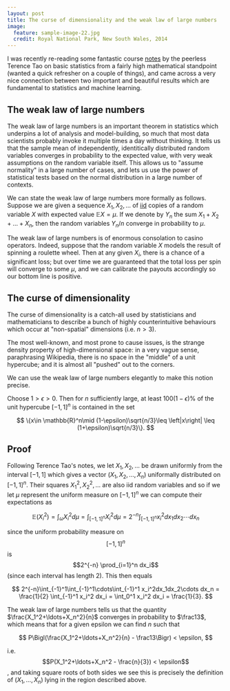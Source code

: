 ```yaml
---
layout: post
title: The curse of dimensionality and the weak law of large numbers
image:
  feature: sample-image-22.jpg
  credit: Royal National Park, New South Wales, 2014
---
```


I was recently re-reading some fantastic course [notes](https://terrytao.wordpress.com/2015/10/23/275a-notes-3-the-weak-and-strong-law-of-large-numbers/) by the peerless Terence Tao on basic statistics from a fairly high mathematical standpoint (wanted a quick refresher on a couple of things), and came across a very nice connection between two important and beautiful results which are fundamental to statistics and machine learning.

## The weak law of large numbers

The weak law of large numbers is an important theorem in statistics which underpins a lot of analysis and model-building, so much that most data scientists probably invoke it multiple times a day without thinking. It tells us that the sample mean of independently, identitically distributed random variables converges in probability to the expected value, with very weak assumptions on the random variable itself. This allows us to "assume normality" in a large number of cases, and lets us use the power of statistical tests based on the normal distribution in a large number of contexts.

We can state the weak law of large numbers more formally as follows. Suppose we are given a sequence $X_1, X_2, \ldots$ of [iid](https://en.wikipedia.org/wiki/Independent_and_identically_distributed_random_variables) copies of a random variable $X$ with expected value $\mathbb{E}X=\mu$. If we denote by $Y_n$ the sum $X_1+X_2+\ldots+X_n$, then the random variables $Y_n/n$ converge in probability to $\mu$.

The weak law of large numbers is of enormous consolation to casino operators. Indeed, suppose that the random variable $X$ models the result of spinning a roulette wheel. Then at any given $X_i$, there is a chance of a significant loss; but over time we are guaranteed that the total loss per spin will converge to some $\mu$, and we can calibrate the payouts accordingly so our bottom line is positive.

## The curse of dimensionality

The curse of dimensionality is a catch-all used by statisticians and mathematicians to describe a bunch of highly counterintuitive behaviours which occur at "non-spatial" dimensions (i.e. $n>3$).

The most well-known, and most prone to cause issues, is the strange density property of high-dimensional space: in a very vague sense, paraphrasing Wikipedia, there is no space in the "middle" of a unit hypercube; and it is almost all "pushed" out to the corners.

We can use the weak law of large numbers elegantly to make this notion precise.

Choose $1 > \epsilon > 0$. Then for $n$ sufficiently large, at least $100(1-\epsilon)\%$ of the unit hypercube $[-1,1]^n$ is contained in the set 

$$
\{x\in \mathbb{R}^n\mid (1-\epsilon)\sqrt{n/3}\leq \left|x\right| \leq (1+\epsilon)\sqrt{n/3}\}.
$$

## Proof

Following Terence Tao's notes, we let $X_1,X_2,\ldots$ be drawn uniformly from the interval $[-1,1]$ which gives 
a vector $(X_1,X_2,\ldots,X_n)$ uniformally distributed on $[-1,1]^n$.
Their squares $X_1^2,X_2^2,\ldots$ are also iid random variables and so if we let $\mu$ represent 
the uniform measure on $[-1,1]^n$ we can compute their expectations as

$$
\mathbb{E}(X_i^2) = \int_{\omega}X_i^2d\mu = \int_{[-1,1]^n}X_i^2d\mu = 2^{-n}\int_{[-1,1]^n}x_i^2dx_1dx_2\cdots dx_n
$$

since the uniform probability measure on $$[-1,1]^n$$ is $$2^{-n} \prod_{i=1}^n dx_i$$
 (since each interval has length 2). This then equals
 
$$
2^{-n}\int_{-1}^1\int_{-1}^1\cdots\int_{-1}^1 x_i^2dx_1dx_2\cdots dx_n = \frac{1}{2} \int_{-1}^1 x_i^2 dx_i = \int_0^1 x_i^2 dx_i = \frac{1}{3}. 
$$ 

The weak law of large numbers tells us that the quantity $\frac{X_1^2+\ldots+X_n^2}{n}$ converges in probability to $\frac13$, which means that for a given epsilon we can find $n$ such that

$$
P\Bigl(\frac{X_1^2+\ldots+X_n^2}{n} - \frac13\Bigr) < \epsilon,
$$

i.e. $$P(X_1^2+\ldots+X_n^2 - \frac{n}{3}) < \epsilon$$, and taking square roots of both sides we see this is precisely the definition
of $(X_1,\ldots,X_n)$ lying in the region described above. 


